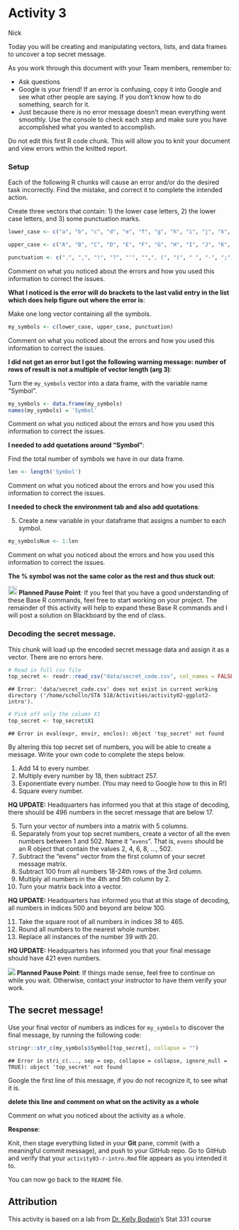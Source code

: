 Activity 3
================
Nick

Today you will be creating and manipulating vectors, lists, and data
frames to uncover a top secret message.

As you work through this document with your Team members, remember to:

-   Ask questions
-   Google is your friend! If an error is confusing, copy it into Google
    and see what other people are saying. If you don’t know how to do
    something, search for it.
-   Just because there is no error message doesn’t mean everything went
    smoothly. Use the console to check each step and make sure you have
    accomplished what you wanted to accomplish.

Do not edit this first R code chunk. This will allow you to knit your
document and view errors within the knitted report.

### Setup

Each of the following R chunks will cause an error and/or do the desired
task incorrectly. Find the mistake, and correct it to complete the
intended action.

Create three vectors that contain: 1) the lower case letters, 2) the
lower case letters, and 3) some punctuation marks.

``` r
lower_case <- c("a", "b", "c", "d", "e", "f", "g", "h", "i", "j", "k", "l", "m", "n", "o", "p", "q", "r", "s", "t", "u", "v", "w", "x", "y", "z")

upper_case <- c("A", "B", "C", "D", "E", "F", "G", "H", "I", "J", "K", "L", "M", "N", "O", "P", "Q", "R", "S", "T", "U", "V", "W", "X", "Y", "Z")

punctuation <- c(".", ",", "!", "?", "'", "",", (", ")", " ", "-", ";", ":")
```

Comment on what you noticed about the errors and how you used this
information to correct the issues.

**What I noticed is the error will do brackets to the last valid entry
in the list which does help figure out where the error is**:

Make one long vector containing all the symbols.

``` r
my_symbols <- c(lower_case, upper_case, punctuation)
```

Comment on what you noticed about the errors and how you used this
information to correct the issues.

**I did not get an error but I got the following warning message: number
of rows of result is not a multiple of vector length (arg 3)**:

Turn the `my_symbols` vector into a data frame, with the variable name
“Symbol”.

``` r
my_symbols <- data.frame(my_symbols)
names(my_symbols) = 'Symbol'
```

Comment on what you noticed about the errors and how you used this
information to correct the issues.

**I needed to add quotations around “Symbol”**:

Find the total number of symbols we have in our data frame.

``` r
len <- length('Symbol')
```

Comment on what you noticed about the errors and how you used this
information to correct the issues.

**I needed to check the environment tab and also add quotations**:

5.  Create a new variable in your dataframe that assigns a number to
    each symbol.

``` r
my_symbolsNum <- 1:len
```

Comment on what you noticed about the errors and how you used this
information to correct the issues.

**The % symbol was not the same color as the rest and thus stuck out**:

<img src="README-img/noun_pause.png" alt="pause" width = "20"/>
<b>Planned Pause Point</b>: If you feel that you have a good
understanding of these Base R commands, feel free to start working on
your project. The remainder of this activity will help to expand these
Base R commands and I will post a solution on Blackboard by the end of
class.

### Decoding the secret message.

This chunk will load up the encoded secret message data and assign it as
a vector. There are no errors here.

``` r
# Read in full csv file
top_secret <- readr::read_csv("data/secret_code.csv", col_names = FALSE)
```

    ## Error: 'data/secret_code.csv' does not exist in current working directory ('/home/scholln/STA 518/Activities/activity02-ggplot2-intro').

``` r
# Pick off only the column X1
top_secret <- top_secret$X1
```

    ## Error in eval(expr, envir, enclos): object 'top_secret' not found

By altering this top secret set of numbers, you will be able to create a
message. Write your own code to complete the steps below.

1.  Add 14 to every number.
2.  Multiply every number by 18, then subtract 257.
3.  Exponentiate every number. (You may need to Google how to this in
    R!)
4.  Square every number.

**HQ UPDATE:** Headquarters has informed you that at this stage of
decoding, there should be 496 numbers in the secret message that are
below 17.

5.  Turn your vector of numbers into a matrix with 5 columns.
6.  Separately from your top secret numbers, create a vector of all the
    even numbers between 1 and 502. Name it “`evens`”. That is, `evens`
    should be an R object that contain the values 2, 4, 6, 8, …, 502.
7.  Subtract the “evens” vector from the first column of your secret
    message matrix.
8.  Subtract 100 from all numbers 18-24th rows of the 3rd column.
9.  Multiply all numbers in the 4th and 5th column by 2.
10. Turn your matrix back into a vector.

**HQ UPDATE:** Headquarters has informed you that at this stage of
decoding, all numbers in indices 500 and beyond are below 100.

11. Take the square root of all numbers in indices 38 to 465.
12. Round all numbers to the nearest whole number.
13. Replace all instances of the number 39 with 20.

**HQ UPDATE:** Headquarters has informed you that your final message
should have 421 even numbers.

![](README-img/noun_pause.png) **Planned Pause Point**: If things made
sense, feel free to continue on while you wait. Otherwise, contact your
instructor to have them verify your work.

## The secret message!

Use your final vector of numbers as indices for `my_symbols` to discover
the final message, by running the following code:

``` r
stringr::str_c(my_symbols$Symbol[top_secret], collapse = "")
```

    ## Error in stri_c(..., sep = sep, collapse = collapse, ignore_null = TRUE): object 'top_secret' not found

Google the first line of this message, if you do not recognize it, to
see what it is.

**delete this line and comment on what on the activity as a whole**

Comment on what you noticed about the activity as a whole.

**Response**:

Knit, then stage everything listed in your **Git** pane, commit (with a
meaningful commit message), and push to your GitHub repo. Go to GitHub
and verify that your `activity03-r-intro.Rmd` file appears as you
intended it to.

You can now go back to the `README` file.

## Attribution

This activity is based on a lab from [Dr. Kelly
Bodwin](https://www.kelly-bodwin.com/)’s Stat 331 course
